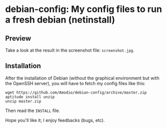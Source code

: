 debian-config: My config files to run a fresh debian (netinstall)
==============

Preview
-------

Take a look at the result in the screenshot file: `screenshot.jpg`.


Installation
------------

After the installation of Debian (without the graphical environment but
with the OpenSSH server), you will have to fetch my config files like this:
```
wget https://github.com/Amodio/debian-config/archive/master.zip
aptitude install unzip
unzip master.zip
```
Then read the `INSTALL` file.

Hope you'll like it; I enjoy feedbacks (bugs, etc).
